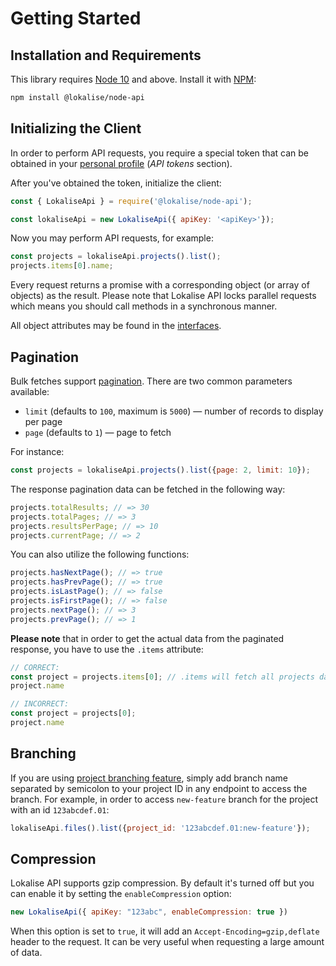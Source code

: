 # Getting Started

## Installation and Requirements

This library requires [Node 10](https://nodejs.org) and above. Install it with [NPM](https://www.npmjs.com/):

```bash
npm install @lokalise/node-api
```

## Initializing the Client

In order to perform API requests, you require a special token that can be obtained in your [personal profile](https://lokalise.com/profile#apitokens) (*API tokens* section).

After you've obtained the token, initialize the client:

```js
const { LokaliseApi } = require('@lokalise/node-api');

const lokaliseApi = new LokaliseApi({ apiKey: '<apiKey>'});
```

Now you may perform API requests, for example:

```js
const projects = lokaliseApi.projects().list();
projects.items[0].name;
```

Every request returns a promise with a corresponding object (or array of objects) as the result. Please note that Lokalise API locks parallel requests which means you should call methods in a synchronous manner.

All object attributes may be found in the [interfaces](https://github.com/lokalise/node-lokalise-api/tree/master/src/interfaces).

## Pagination

Bulk fetches support [pagination](https://app.lokalise.com/api2docs/curl/#resource-pagination). There are two common parameters available:

* `limit` (defaults to `100`, maximum is `5000`) &mdash; number of records to display per page
* `page` (defaults  to `1`) &mdash; page to fetch

For instance:

```js
const projects = lokaliseApi.projects().list({page: 2, limit: 10});
```

The response pagination data can be fetched in the following way:

```js
projects.totalResults; // => 30
projects.totalPages; // => 3
projects.resultsPerPage; // => 10
projects.currentPage; // => 2
```

You can also utilize the following functions:

```js
projects.hasNextPage(); // => true
projects.hasPrevPage(); // => true
projects.isLastPage(); // => false
projects.isFirstPage(); // => false
projects.nextPage(); // => 3
projects.prevPage(); // => 1
```

**Please note** that in order to get the actual data from the paginated response, you have to use the `.items` attribute:

```js
// CORRECT:
const project = projects.items[0]; // .items will fetch all projects data and [0] will get the first project
project.name

// INCORRECT:
const project = projects[0];
project.name
```

## Branching

If you are using [project branching feature](https://docs.lokalise.com/en/articles/3391861-project-branching), simply add branch name separated by semicolon to your project ID in any endpoint to access the branch. For example, in order to access `new-feature` branch for the project with an id `123abcdef.01`:

```js
lokaliseApi.files().list({project_id: '123abcdef.01:new-feature'});
```

## Compression

Lokalise API supports gzip compression. By default it's turned off but you can enable it by setting the `enableCompression` option:

```js
new LokaliseApi({ apiKey: "123abc", enableCompression: true })
```

 When this option is set to `true`, it will add an `Accept-Encoding=gzip,deflate` header to the request. It can be very useful when requesting a large amount of data.